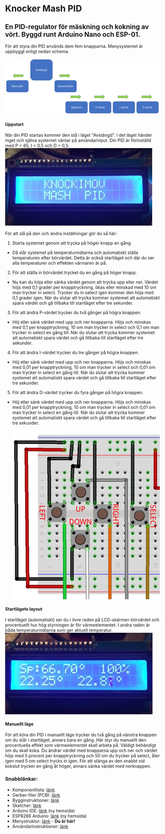 # Knocker Mash PID
<h2>En PID-regulator för mäskning och kokning av vört. Byggd runt Arduino Nano och ESP-01.</h2>

För att styra din PID används dem fem knapparna. Menysystemet är uppbyggt enligt nedan schema.

<img src="https://github.com/knockimov/Knocker_Mash_PID/blob/master/images/menyorientering.png"></img>

<h4>Uppstart</h4>
När din PID startas kommer den stå i läget "Avstängd". I det läget händer inget och själva systemet
väntar på användarinput. Din PID är förinställd med P = 85, I = 0,5 och D = 0,5.<br>
<img src="https://github.com/knockimov/Knocker_Mash_PID/blob/master/images/menu_off.jpg"></img><br>

För att slå på den och ändra inställningar gör du så här:
1. Starta systemet genom att trycka på höger knapp en gång.
- Då slår systemet på temperaturmätarna och automatiskt ställa temperaturen efter börvärdet. Detta
är också startläget och där du ser alla temperaturer och effekten värmaren är på.
2. För att ställa in börvärdet trycket du en gång på höger knapp.
- Nu kan du höja eller sänka värdet genom att trycka upp eller ner. Värdet höjs med 0,1 grader
per knapptryckning, ökas eller minskad med 10 om man trycker in select. Trycker du in select
igen kommer den höja med 0,1 grader igen. När du slutar att trycka kommer systemet att automatiskt
spara värdet och gå tillbaka till startläget efter tre sekunder.
3. För att ändra P-värdet trycker du två gånger på högra knappen.
- Höj eller sänk värdet med upp och ner knapparna. Höjs och minskas med 0,1 per knapptryckning,
10 om man trycker in select och 0,1 om man trycker in select en gång till. När du slutar att trycka
kommer systemet att automatiskt spara värdet och gå tillbaka till startläget efter tre sekunder.
4. För att ändra I-värdet trycker du tre gånger på högra knappen.
- Höj eller sänk värdet med upp och ner knapparna. Höjs och minskas med 0,01 per knapptryckning,
10 om man trycker in select och 0,01 om man trycker in select en gång till. När du slutar att trycka
kommer systemet att automatiskt spara värdet och gå tillbaka till startläget efter tre sekunder.
5. För att ändra D-värdet trycker du fyra gånger på högra knappen.
- Höj eller sänk värdet med upp och ner knapparna. Höjs och minskas med 0,01 per knapptryckning,
10 om man trycker in select och 0,01 om man trycker in select en gång till. När du slutar att trycka
kommer systemet att automatiskt spara värdet och gå tillbaka till startläget efter tre sekunder.<p>
<img src="https://github.com/knockimov/Knocker_Mash_PID/blob/master/images/menu_buttons.jpg"></img><br>

<h4>Startlägets layout</h4>
I startläget (automatiskt) ser du i övre raden på LCD-skärmen börvärdet och procentuellt hur hög
styrningen är för värmeelementet. I andra raden är båda temperaturmätarna som ger aktuell temperatur.<br>
<img src="https://github.com/knockimov/Knocker_Mash_PID/blob/master/images/menu_running.jpg"></img><br>

<h4>Manuellt läge</h4>
För att köra din PID i manuellt läge trycker du två gång på vänstra knappen om du står i startläget,
annars bara en gång. Här styr du manuellt den procentuella effekt som värmeelementet skall arbeta på.
Väldigt behändigt om du skall koka. Du ändrar värdet med knapparna upp och ner och värdet höjs med 5
procent per knapptryckning och 50 om du trycker på select, åter igen med 5 om select trycks in igen.
För att stänga av den snabbt vid kokslut trycker en gång åt höger, annars sänka värdet med nerknappen.<p>

<h3>Snabblänkar:</h3>
<ul>
<li>Komponentlista: <a href="https://github.com/knockimov/Knocker_Mash_PID/blob/master/COMPONENTS.md"> länk</a></li>
<li>Gerber-filer (PCB): <a href="https://github.com/knockimov/Knocker_Mash_PID/tree/master/gerber"> länk</a></li>
<li>Bygginstruktioner: <a href="https://github.com/knockimov/Knocker_Mash_PID/blob/master/BUILD.md"> länk</a></li>
<li>Sketcher: <a href="https://github.com/knockimov/Knocker_Mash_PID/tree/master/arduino"> länk</a></li>
<li>Arduino IDE: <a href="https://www.arduino.cc/en/Guide/Windows"> länk</a> (ny hemsida)</li>
<li>ESP8266 Arduino: <a href="https://github.com/esp8266/Arduino"> länk</a> (ny hemsida)</li>
<li>Menystruktur: <a href="https://github.com/knockimov/Knocker_Mash_PID/blob/master/MENU.md"> länk</a> - <b>Du är här!</b></li>
<li>Användarinstruktioner: <a href="https://github.com/knockimov/Knocker_Mash_PID/blob/master/GUIDE.md"> länk</a></li>
</ul>
